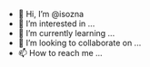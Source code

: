 - 👋 Hi, I’m @isozna
- 👀 I’m interested in ...
- 🌱 I’m currently learning ...
- 💞️ I’m looking to collaborate on ...
- 📫 How to reach me ...

<!---
isozna/isozna is a ✨ special ✨ repository because its `README.md` (this file) appears on your GitHub profile.
You can click the Preview link to take a look at your changes.
--->
